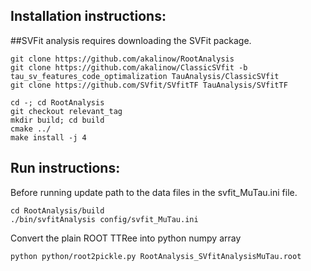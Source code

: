 ## Installation instructions:
##SVFit analysis requires downloading the SVFit package.

``` 
git clone https://github.com/akalinow/RootAnalysis
git clone https://github.com/akalinow/ClassicSVfit -b tau_sv_features_code_optimalization TauAnalysis/ClassicSVfit
git clone https://github.com/SVfit/SVfitTF TauAnalysis/SVfitTF

cd -; cd RootAnalysis
git checkout relevant_tag
mkdir build; cd build
cmake ../
make install -j 4
```
## Run instructions:
Before running update path to the data files in the svfit_MuTau.ini file.

```
cd RootAnalysis/build
./bin/svfitAnalysis config/svfit_MuTau.ini
```

Convert the plain ROOT TTRee into python numpy array

```
python python/root2pickle.py RootAnalysis_SVfitAnalysisMuTau.root
```

